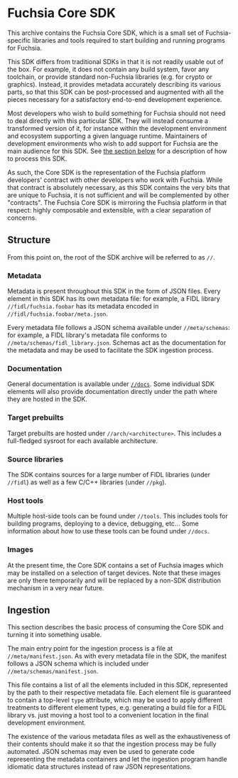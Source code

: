 # Fuchsia Core SDK

This archive contains the Fuchsia Core SDK, which is a small set of
Fuchsia-specific libraries and tools required to start building and running
programs for Fuchsia.

This SDK differs from traditional SDKs in that it is not readily usable out of
the box.
For example, it does not contain any build system, favor any
toolchain, or provide standard non-Fuchsia libraries (e.g. for crypto or
graphics).
Instead, it provides metadata accurately describing its various
parts, so that this SDK can be post-processed and augmented with all the pieces
necessary for a satisfactory end-to-end development experience.

Most developers who wish to build something for Fuchsia should not need to
deal directly with this particular SDK.
They will instead consume a transformed version of it, for instance within the
development environment and ecosystem supporting a given language runtime.
Maintainers of development environments who wish to add support for Fuchsia are
the main audience for this SDK.
See [the section below](#ingestion) for a description of how to process this
SDK.

As such, the Core SDK is the representation of the Fuchsia platform developers'
contract with other developers who work with Fuchsia.
While that contract is absolutely necessary, as this SDK contains the very bits
that are unique to Fuchsia, it is not sufficient and will be complemented by
other "contracts".
The Fuchsia Core SDK is mirroring the Fuchsia platform in that respect: highly
composable and extensible, with a clear separation of concerns.


## Structure

From this point on, the root of the SDK archive will be referred to as `//`.

### Metadata

Metadata is present throughout this SDK in the form of JSON files.
Every element in this SDK has its own metadata file: for example, a FIDL library
`//fidl/fuchsia.foobar` has its metadata encoded in
`//fidl/fuchsia.foobar/meta.json`.

Every metadata file follows a JSON schema available under `//meta/schemas`: for
example, a FIDL library's metadata file conforms to
`//meta/schemas/fidl_library.json`.
Schemas act as the documentation for the metadata and may be used to facilitate
the SDK ingestion process.

### Documentation

General documentation is available under [`//docs`](docs/README.md).
Some individual SDK elements will also provide documentation directly under the
path where they are hosted in the SDK.

### Target prebuilts

Target prebuilts are hosted under `//arch/<architecture>`.
This includes a full-fledged sysroot for each available architecture.

### Source libraries

The SDK contains sources for a large number of FIDL libraries (under
`//fidl`) as well as a few C/C++ libraries (under `//pkg`).

### Host tools

Multiple host-side tools can be found under `//tools`.
This includes tools for building programs, deploying to a device, debugging,
etc...
Some information about how to use these tools can be found under `//docs`.

### Images

At the present time, the Core SDK contains a set of Fuchsia images which may be
installed on a selection of target devices.
Note that these images are only there temporarily and will be replaced by a
non-SDK distribution mechanism in a very near future.


## Ingestion

This section describes the basic process of consuming the Core SDK and turning
it into something usable.

The main entry point for the ingestion process is a file at
`//meta/manifest.json`.
As with every metadata file in the SDK, the manifest follows a JSON schema which
is included under `//meta/schemas/manifest.json`.

This file contains a list of all the elements included in this SDK, represented
by the path to their respective metadata file.
Each element file is guaranteed to contain a top-level `type` attribute, which
may be used to apply different treatments to different element types, e.g.
generating a build file for a FIDL library vs. just moving a host tool to a
convenient location in the final development environment.

The existence of the various metadata files as well as the exhaustiveness of
their contents should make it so that the ingestion process may be fully
automated.
JSON schemas may even be used to generate code representing the metadata
containers and let the ingestion program handle idiomatic data structures
instead of raw JSON representations.
